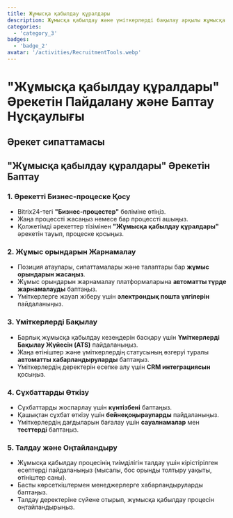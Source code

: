 ```yaml
---
title: Жұмысқа қабылдау құралдары
description: Жұмысқа қабылдау және үміткерлерді бақылау арқылы жұмысқа қабылдауды жеңілдетіңіз.
categories: 
  - 'category_3'
badges: 
  - 'badge_2'
avatar: '/activities/RecruitmentTools.webp'
---
```

# "Жұмысқа қабылдау құралдары" Әрекетін Пайдалану және Баптау Нұсқаулығы

## Әрекет сипаттамасы

## **"Жұмысқа қабылдау құралдары" Әрекетін Баптау**

### 1. Әрекетті Бизнес-процеске Қосу
- Bitrix24-тегі **"Бизнес-процестер"** бөліміне өтіңіз.
- Жаңа процессті жасаңыз немесе бар процессті ашыңыз.
- Қолжетімді әрекеттер тізімінен **"Жұмысқа қабылдау құралдары"** әрекетін тауып, процеске қосыңыз.

### 2. Жұмыс орындарын Жарнамалау
- Позиция атаулары, сипаттамалары және талаптары бар **жұмыс орындарын жасаңыз**.
- Жұмыс орындарын жарнамалау платформаларына **автоматты түрде жарнамалауды** баптаңыз.
- Үміткерлерге жауап жіберу үшін **электрондық пошта үлгілерін** пайдаланыңыз.

### 3. Үміткерлерді Бақылау
- Барлық жұмысқа қабылдау кезеңдерін басқару үшін **Үміткерлерді Бақылау Жүйесін (ATS)** пайдаланыңыз.
- Жаңа өтініштер және үміткерлердің статусының өзгеруі туралы **автоматты хабарландыруларды** баптаңыз.
- Үміткерлердің деректерін есепке алу үшін **CRM интеграциясын** қосыңыз.

### 4. Сұхбаттарды Өткізу
- Сұхбаттарды жоспарлау үшін **күнтізбені** баптаңыз.
- Қашықтан сұхбат өткізу үшін **бейнеқоңырауларды** пайдаланыңыз.
- Үміткерлердің дағдыларын бағалау үшін **сауалнамалар** мен **тесттерді** баптаңыз.

### 5. Талдау және Оңтайландыру
- Жұмысқа қабылдау процесінің тиімділігін талдау үшін кірістірілген есептерді пайдаланыңыз (мысалы, бос орынды толтыру уақыты, өтініштер саны).
- Басты көрсеткіштермен менеджерлерге хабарландыруларды баптаңыз.
- Талдау деректеріне сүйене отырып, жұмысқа қабылдау процесін оңтайландырыңыз.